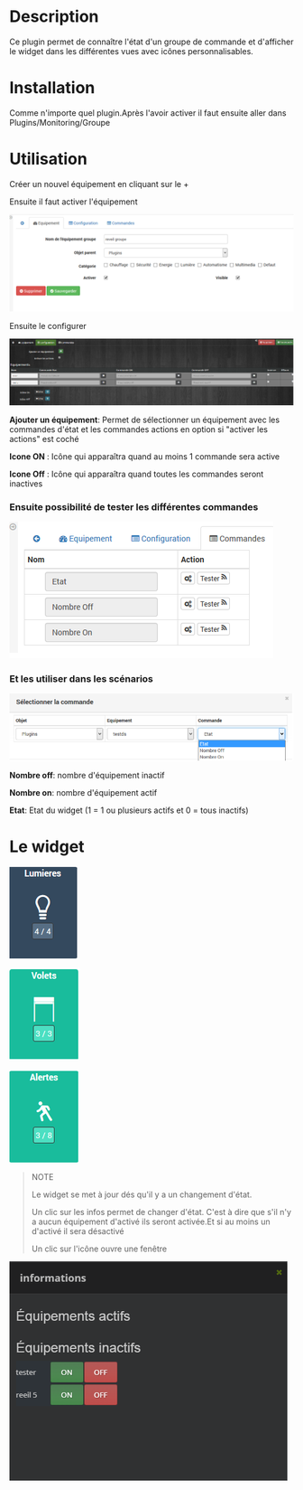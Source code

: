 Description 
===========

Ce plugin permet de connaître l'état d'un groupe de commande et d'afficher le widget dans les différentes vues avec icônes personnalisables.


Installation
=============

Comme n'importe quel plugin.Après l'avoir activer il faut ensuite aller dans Plugins/Monitoring/Groupe



Utilisation
===========

Créer un nouvel équipement en cliquant sur le +

Ensuite il faut activer l'équipement

![groupe4](../images/groupe4.png)


Ensuite le configurer

![groupe5](../images/groupe5.png)

**Ajouter un équipement**: Permet de sélectionner un équipement avec les commandes d'état et les commandes actions en option si "activer les actions" est coché

**Icone ON** : Icône qui apparaîtra quand au moins 1 commande sera active

**Icone Off** : Icône qui apparaîtra quand toutes les commandes seront inactives


### Ensuite possibilité de tester les différentes commandes

![groupe6](../images/groupe6.png)

### Et les utiliser dans les scénarios

![groupe7](../images/groupe7.png)

**Nombre off**: nombre d'équipement inactif

**Nombre on**: nombre d'équipement actif

**Etat**: Etat du widget (1 = 1 ou plusieurs actifs et 0 = tous inactifs)

Le widget
====

![light](../images/light.png)

![volets](../images/volets.png)

![alerte](../images/alerte.png)

> NOTE
>
> Le widget se met à jour dés qu'il y a un changement d'état.
>
> Un clic sur les infos permet de changer d'état. C'est à dire que s'il n'y a aucun équipement d'activé ils seront activée.Et si au moins un d'activé il sera désactivé 
>
> Un clic sur l'icône ouvre une fenêtre

![groupe8](../images/groupe8.png)






